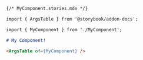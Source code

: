 ```md renderer="common" language="mdx" tabTitle="with-component"
{/* MyComponent.stories.mdx */}

import { ArgsTable } from '@storybook/addon-docs';

import { MyComponent } from './MyComponent';

# My Component!

<ArgsTable of={MyComponent} />
```
